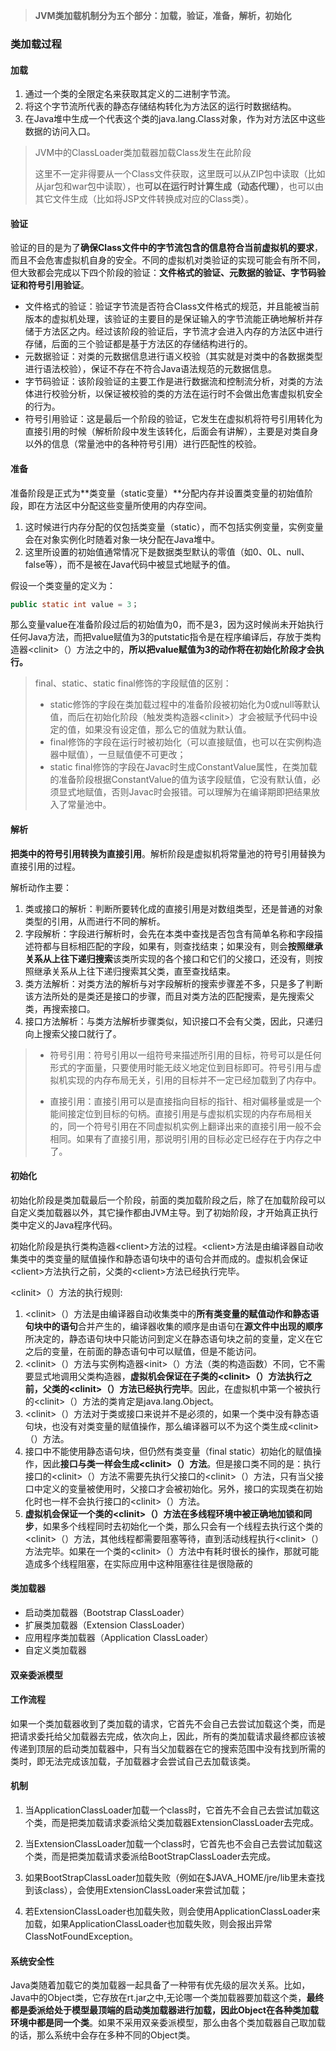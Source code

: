 
> **JVM类加载机制分为五个部分：加载，验证，准备，解析，初始化**

### 类加载过程
#### 加载

1. 通过一个类的全限定名来获取其定义的二进制字节流。
2. 将这个字节流所代表的静态存储结构转化为方法区的运行时数据结构。
3. 在Java堆中生成一个代表这个类的java.lang.Class对象，作为对方法区中这些数据的访问入口。


> JVM中的ClassLoader类加载器加载Class发生在此阶段
> 
> 这里不一定非得要从一个Class文件获取，这里既可以从ZIP包中读取（比如从jar包和war包中读取），也**可以在运行时计算生成（动态代理）**，也可以由其它文件生成（比如将JSP文件转换成对应的Class类）。


#### 验证
验证的目的是为了**确保Class文件中的字节流包含的信息符合当前虚拟机的要求**，而且不会危害虚拟机自身的安全。不同的虚拟机对类验证的实现可能会有所不同，但大致都会完成以下四个阶段的验证：**文件格式的验证、元数据的验证、字节码验证和符号引用验证**。

* 文件格式的验证：验证字节流是否符合Class文件格式的规范，并且能被当前版本的虚拟机处理，该验证的主要目的是保证输入的字节流能正确地解析并存储于方法区之内。经过该阶段的验证后，字节流才会进入内存的方法区中进行存储，后面的三个验证都是基于方法区的存储结构进行的。
* 元数据验证：对类的元数据信息进行语义校验（其实就是对类中的各数据类型进行语法校验），保证不存在不符合Java语法规范的元数据信息。
* 字节码验证：该阶段验证的主要工作是进行数据流和控制流分析，对类的方法体进行校验分析，以保证被校验的类的方法在运行时不会做出危害虚拟机安全的行为。
* 符号引用验证：这是最后一个阶段的验证，它发生在虚拟机将符号引用转化为直接引用的时候（解析阶段中发生该转化，后面会有讲解），主要是对类自身以外的信息（常量池中的各种符号引用）进行匹配性的校验。


#### 准备
准备阶段是正式为**类变量（static变量）**分配内存并设置类变量的初始值阶段，即在方法区中分配这些变量所使用的内存空间。

1. 这时候进行内存分配的仅包括类变量（static），而不包括实例变量，实例变量会在对象实例化时随着对象一块分配在Java堆中。
2. 这里所设置的初始值通常情况下是数据类型默认的零值（如0、0L、null、false等），而不是被在Java代码中被显式地赋予的值。

假设一个类变量的定义为：

```java
public static int value = 3；
```
那么变量value在准备阶段过后的初始值为0，而不是3，因为这时候尚未开始执行任何Java方法，而把value赋值为3的putstatic指令是在程序编译后，存放于类构造器\<clinit\>（）方法之中的，**所以把value赋值为3的动作将在初始化阶段才会执行。**



> final、static、static final修饰的字段赋值的区别：
>
> - static修饰的字段在类加载过程中的准备阶段被初始化为0或null等默认值，而后在初始化阶段（触发类构造器\<clinit\>）才会被赋予代码中设定的值，如果没有设定值，那么它的值就为默认值。
> - final修饰的字段在运行时被初始化（可以直接赋值，也可以在实例构造器中赋值），一旦赋值便不可更改；
> - static final修饰的字段在Javac时生成ConstantValue属性，在类加载的准备阶段根据ConstantValue的值为该字段赋值，它没有默认值，必须显式地赋值，否则Javac时会报错。可以理解为在编译期即把结果放入了常量池中。



#### 解析

**把类中的符号引用转换为直接引用**。解析阶段是虚拟机将常量池的符号引用替换为直接引用的过程。

解析动作主要：

1. 类或接口的解析：判断所要转化成的直接引用是对数组类型，还是普通的对象类型的引用，从而进行不同的解析。
2. 字段解析：字段进行解析时，会先在本类中查找是否包含有简单名称和字段描述符都与目标相匹配的字段，如果有，则查找结束；如果没有，则会**按照继承关系从上往下递归搜索**该类所实现的各个接口和它们的父接口，还没有，则按照继承关系从上往下递归搜索其父类，直至查找结束。
3. 类方法解析：对类方法的解析与对字段解析的搜索步骤差不多，只是多了判断该方法所处的是类还是接口的步骤，而且对类方法的匹配搜索，是先搜索父类，再搜索接口。
4. 接口方法解析：与类方法解析步骤类似，知识接口不会有父类，因此，只递归向上搜索父接口就行了。



>- 符号引用：符号引用以一组符号来描述所引用的目标，符号可以是任何形式的字面量，只要使用时能无歧义地定位到目标即可。符号引用与虚拟机实现的内存布局无关，引用的目标并不一定已经加载到了内存中。
>
>- 直接引用：直接引用可以是直接指向目标的指针、相对偏移量或是一个能间接定位到目标的句柄。直接引用是与虚拟机实现的内存布局相关的，同一个符号引用在不同虚拟机实例上翻译出来的直接引用一般不会相同。如果有了直接引用，那说明引用的目标必定已经存在于内存之中了。

#### 初始化

初始化阶段是类加载最后一个阶段，前面的类加载阶段之后，除了在加载阶段可以自定义类加载器以外，其它操作都由JVM主导。到了初始阶段，才开始真正执行类中定义的Java程序代码。

初始化阶段是执行类构造器\<client\>方法的过程。\<client\>方法是由编译器自动收集类中的类变量的赋值操作和静态语句块中的语句合并而成的。虚拟机会保证\<client\>方法执行之前，父类的\<client\>方法已经执行完毕。

\<clinit\>（）方法的执行规则:

1. \<clinit>（）方法是由编译器自动收集类中的**所有类变量的赋值动作和静态语句块中的语句**合并产生的，编译器收集的顺序是由语句在**源文件中出现的顺序**所决定的，静态语句块中只能访问到定义在静态语句块之前的变量，定义在它之后的变量，在前面的静态语句中可以赋值，但是不能访问。
2.  \<clinit\>（）方法与实例构造器\<init\>（）方法（类的构造函数）不同，它不需要显式地调用父类构造器，**虚拟机会保证在子类的\<clinit\>（）方法执行之前，父类的\<clinit\>（）方法已经执行完毕**。因此，在虚拟机中第一个被执行的\<clinit\>（）方法的类肯定是java.lang.Object。
3. \<clinit\>（）方法对于类或接口来说并不是必须的，如果一个类中没有静态语句块，也没有对类变量的赋值操作，那么编译器可以不为这个类生成\<clinit\>（）方法。
4. 接口中不能使用静态语句块，但仍然有类变量（final static）初始化的赋值操作，因此**接口与类一样会生成\<clinit\>（）方法**。但是接口类不同的是：执行接口的\<clinit\>（）方法不需要先执行父接口的\<clinit\>（）方法，只有当父接口中定义的变量被使用时，父接口才会被初始化。另外，接口的实现类在初始化时也一样不会执行接口的\<clinit\>（）方法。
5. **虚拟机会保证一个类的\<clinit\>（）方法在多线程环境中被正确地加锁和同步**，如果多个线程同时去初始化一个类，那么只会有一个线程去执行这个类的\<clinit\>（）方法，其他线程都需要阻塞等待，直到活动线程执行\<clinit\>（）方法完毕。如果在一个类的\<clinit\>（）方法中有耗时很长的操作，那就可能造成多个线程阻塞，在实际应用中这种阻塞往往是很隐蔽的







#### 类加载器

* 启动类加载器（Bootstrap ClassLoader）
* 扩展类加载器（Extension ClassLoader）
* 应用程序类加载器（Application ClassLoader）
* 自定义类加载器

#### 双亲委派模型

#### 工作流程

如果一个类加载器收到了类加载的请求，它首先不会自己去尝试加载这个类，而是把请求委托给父加载器去完成，依次向上，因此，所有的类加载请求最终都应该被传递到顶层的启动类加载器中，只有当父加载器在它的搜索范围中没有找到所需的类时，即无法完成该加载，子加载器才会尝试自己去加载该类。

#### 机制

1. 当ApplicationClassLoader加载一个class时，它首先不会自己去尝试加载这个类，而是把类加载请求委派给父类加载器ExtensionClassLoader去完成。

2. 当ExtensionClassLoader加载一个class时，它首先也不会自己去尝试加载这个类，而是把类加载请求委派给BootStrapClassLoader去完成。

3. 如果BootStrapClassLoader加载失败（例如在$JAVA_HOME/jre/lib里未查找到该class），会使用ExtensionClassLoader来尝试加载；

4. 若ExtensionClassLoader也加载失败，则会使用ApplicationClassLoader来加载，如果ApplicationClassLoader也加载失败，则会报出异常ClassNotFoundException。



#### 系统安全性

Java类随着加载它的类加载器一起具备了一种带有优先级的层次关系。比如，Java中的Object类，它存放在rt.jar之中,无论哪一个类加载器要加载这个类，**最终都是委派给处于模型最顶端的启动类加载器进行加载，因此Object在各种类加载环境中都是同一个类**。如果不采用双亲委派模型，那么由各个类加载器自己取加载的话，那么系统中会存在多种不同的Object类。